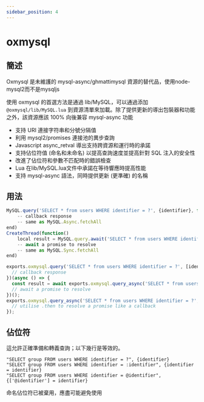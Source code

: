 ```yaml
---
sidebar_position: 4
---
```


# oxmysql

## 簡述

Oxmysql 是未維護的 mysql-async/ghmattimysql 資源的替代品，使用node-mysql2而不是mysqljs

使用 oxmysql 的首選方法是通過 lib/MySQL，可以通過添加 `@oxmysql/lib/MySQL.lua` 到資源清單來加載。除了提供更新的導出包裝器和功能之外，該資源應該 100% 向後兼容 mysql-async 功能

- 支持 URI 連接字符串和分號分隔值
- 利用 mysql2/promises 連接池的異步查詢
- Javascript async_retval 導出支持跨資源和運行時的承諾
- 支持佔位符值 (命名和未命名) 以提高查詢速度並提高針對 SQL 注入的安全性
- 改進了佔位符和參數不匹配時的錯誤檢查
- Lua 在lib/MySQL.lua文件中承諾在等待響應時提高性能
- 支持 mysql-async 語法，同時提供更新 (更準確) 的名稱

## 用法

```jsx title="Lua"
MySQL.query('SELECT * from users WHERE identifier = ?', {identifier}, function(result)
    -- callback response
    -- same as MySQL.Async.fetchAll
end)
CreateThread(function()
    local result = MySQL.query.await('SELECT * from users WHERE identifier = ?', {identifier})
    -- await a promise to resolve
    -- same as MySQL.Sync.fetchAll
end)
```
```jsx title="Js"
exports.oxmysql.query('SELECT * from users WHERE identifier = ?', [identifier], (result) => {
  // callback response
})(async () => {
  const result = await exports.oxmysql.query_async('SELECT * from users WHERE identifier = ?', [identifier]);
  // await a promise to resolve
})();
exports.oxmysql.query_async('SELECT * from users WHERE identifier = ?', [identifier]).then((result) => {
  // utilise .then to resolve a promise like a callback
});
```

## 佔位符

這允許正確準備和轉義查詢；以下幾行是等效的。
```
"SELECT group FROM users WHERE identifier = ?", {identifier}
"SELECT group FROM users WHERE identifier = :identifier", {identifier = identifier}
"SELECT group FROM users WHERE identifier = @identifier", {['@identifier'] = identifier}
```
命名佔位符已被棄用，應盡可能避免使用